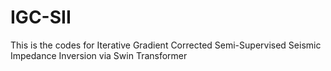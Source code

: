 # IGC-SII
This is the codes for Iterative Gradient Corrected Semi-Supervised  Seismic Impedance Inversion via Swin Transformer

